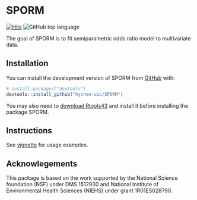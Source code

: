 
# SPORM

<!-- badges: start -->
[![Hits](https://hits.seeyoufarm.com/api/count/incr/badge.svg?url=https%3A%2F%2Fgithub.com%2Fhychen-uic%2FTEV&count_bg=%2379C83D&title_bg=%23555555&icon=&icon_color=%23E7E7E7&title=visits&edge_flat=false)](https://hits.seeyoufarm.com)
![GitHub top language](https://img.shields.io/github/languages/top/hychen-uic/SPORM?color=red)
<!-- ![GitHub R package version](https://img.shields.io/github/r-package/v/hychen-uic/SPORM) -->
<!-- badges: end -->

The goal of SPORM is to fit semiparametric odds ratio model to multivariate data.

## Installation

You can install the development version of SPORM from [GitHub](https://github.com/) with:

``` r
# install.packages("devtools")
devtools::install_github("hychen-uic/SPORM")
```
You may also need to [download Rtools43](https://cran.r-project.org/bin/windows/Rtools/rtools43/rtools.html) and install it before installing the package SPORM.

## Instructions

See [vignette](https://github.com/hychen-uic/SPORM/blob/master/SPORMvignette.pdf) for usage examples.

## Acknowlegements

This package is based on the work supported by the National Science foundation (NSF) under DMS 1512930 and National Institute of Environmental Health Sciences (NIEHS) under grant 1R01ES028790. 
